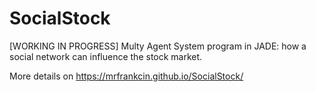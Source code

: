 # SocialStock
[WORKING IN PROGRESS]
Multy Agent System program in JADE: how a social network can influence the stock market.

More details on https://mrfrankcin.github.io/SocialStock/
